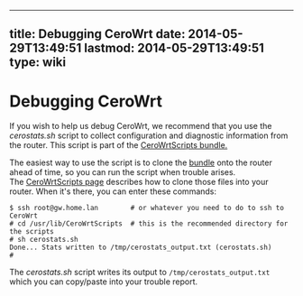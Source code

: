 
---
title: Debugging CeroWrt
date: 2014-05-29T13:49:51
lastmod: 2014-05-29T13:49:51
type: wiki
---
Debugging CeroWrt
=================

If you wish to help us debug CeroWrt, we recommend that you use the
*cerostats.sh* script to collect configuration and diagnostic
information from the router. This script is part of the
[CeroWrtScripts bundle.](CeroWrtScripts.md)

The easiest way to use the script is to clone the
[bundle](CeroWrtScripts.md) onto the router ahead of time, so you
can run the script when trouble arises.
The [CeroWrtScripts page](CeroWrtScripts.md) describes how to
clone those files into your router. When it's there, you can enter these
commands:

    $ ssh root@gw.home.lan        # or whatever you need to do to ssh to CeroWrt
    # cd /usr/lib/CeroWrtScripts  # this is the recommended directory for the scripts
    # sh cerostats.sh
    Done... Stats written to /tmp/cerostats_output.txt (cerostats.sh)
    #

The *cerostats.sh* script writes its output to
`/tmp/cerostats_output.txt` which you can copy/paste into your trouble
report.
